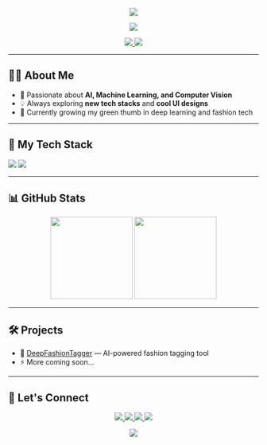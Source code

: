 <!-- Banner -->
<p align="center">
  <img src="https://capsule-render.vercel.app/api?type=waving&color=0:014421,100:9CAF88&height=180&section=header&text=Hey%20👋%2C%20I'm%20Aditi%20Rawat&fontSize=40&fontColor=ffffff&animation=fadeIn&fontAlignY=35"/>
</p>
<p align="center">
  <a href="https://github.com/YOURUSERNAME">
    <img src="https://readme-typing-svg.demolab.com?font=Fira+Code&weight=600&size=24&pause=1000&color=9CAF88&center=true&vCenter=true&width=500&lines=AI+Engineer+%7C+UI+Lover;Building+DeepFashionTagger;Always+learning+new+things">
  </a>
</p>



<!-- Badges -->
<p align="center">
  <a href="https://github.com/aditixrawat">
    <img src="https://img.shields.io/github/followers/aditixrawat?label=Follow&style=social"/>
  </a>
  <a href="https://twitter.com/YOURTWITTER">
    <img src="https://img.shields.io/twitter/follow/aditixrawat?style=social"/>
  </a>
</p>

---

## 👨‍💻 About Me
- 🤖 Passionate about **AI, Machine Learning, and Computer Vision**
- 💡 Always exploring **new tech stacks** and **cool UI designs**
- 🌱 Currently growing my green thumb in deep learning and fashion tech


---

## 🚀 My Tech Stack

<p>
  <img src="https://img.shields.io/badge/Python-3776AB?style=for-the-badge&logo=python&logoColor=white"/>
  <img src="https://img.shields.io/badge/TensorFlow-FF6F00?style=for-the-badge&logo=tensorflow&logoColor=white"/>
</p>

---

## 📊 GitHub Stats

<p align="center">
  <img src="https://github-readme-stats.vercel.app/api?username=aditixrawat&show_icons=true&theme=gruvbox" height="165"/>
  <img src="https://github-readme-streak-stats.herokuapp.com/?user=aditixrawat&theme=gruvbox" height="165"/>
</p>

---

## 🛠 Projects

- 🎯 [DeepFashionTagger](https://github.com/aditixrawat/deepfashiontagger) — AI-powered fashion tagging tool  
- ⚡ More coming soon...

---

## 💬 Let's Connect

<p align="center">
  <a href="https://www.linkedin.com/in/aditi-rawat-425b7220b/">
    <img src="https://img.shields.io/badge/LinkedIn-0A66C2?style=for-the-badge&logo=linkedin&logoColor=white"/>
  </a>
  <a href="mailto:aditirawat.work@gmail.com">
    <img src="https://img.shields.io/badge/Email-D14836?style=for-the-badge&logo=gmail&logoColor=white"/>
  </a>
  <a href="https://x.com/aditixrawat">
    <img src="https://img.shields.io/badge/X-000000?style=for-the-badge&logo=x&logoColor=white"/>
  </a>
  <a href="https://instagram.com/whatwouldaditido">
    <img src="https://img.shields.io/badge/Instagram-E4405F?style=for-the-badge&logo=instagram&logoColor=white"/>
  </a>
</p>

<!-- Footer -->
<p align="center">
  <img src="https://capsule-render.vercel.app/api?type=waving&color=0:9CAF88,100:014421&height=120&section=footer"/>
</p>
